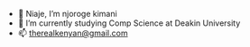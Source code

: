 - 👋 Niaje, I’m njoroge kimani
- 🌱 I’m currently studying Comp Science at Deakin University
- 📫 therealkenyan@gmail.com

<!---
Njoroge2001/Njoroge2001 is a ✨ special ✨ repository because its `README.md` (this file) appears on your GitHub profile.
You can click the Preview link to take a look at your changes.
--->
